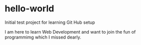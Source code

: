# hello-world
Initial test project for learning Git Hub setup

I am here to learn Web Development and want to join the fun of programmimg which I missed dearly.
